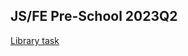 ## JS/FE Pre-School 2023Q2
[Library task](https://github.com/rolling-scopes-school/tasks/blob/master/tasks/library/library-draft.md)

